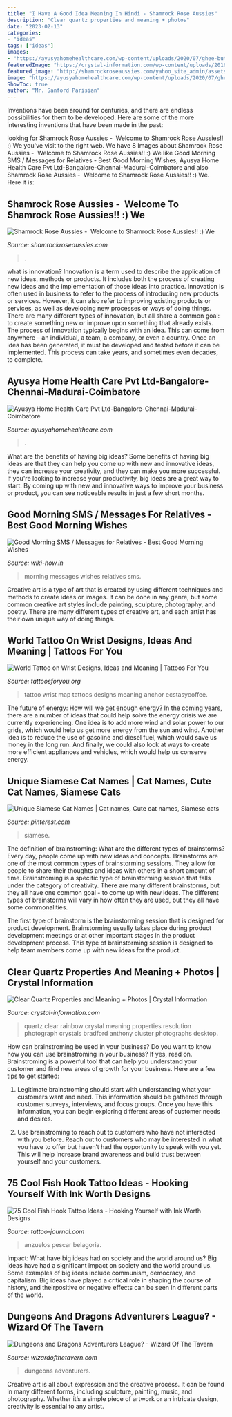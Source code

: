 ```yaml
---
title: "I Have A Good Idea Meaning In Hindi - Shamrock Rose Aussies"
description: "Clear quartz properties and meaning + photos"
date: "2023-02-13"
categories:
- "ideas"
tags: ["ideas"]
images:
- "https://ayusyahomehealthcare.com/wp-content/uploads/2020/07/ghee-butter-in-glass-jar-with-wooden-spoon-e1595913450622-300x200.jpg"
featuredImage: "https://crystal-information.com/wp-content/uploads/2016/05/clear-quartz-1920x1080-1.jpg"
featured_image: "http://shamrockroseaussies.com/yahoo_site_admin/assets/images/DSC_0131.262172613_std.JPG"
image: "https://ayusyahomehealthcare.com/wp-content/uploads/2020/07/ghee-butter-in-glass-jar-with-wooden-spoon-e1595913450622-300x200.jpg"
ShowToc: true
author: "Mr. Sanford Parisian"
---
```



Inventions have been around for centuries, and there are endless possibilities for them to be developed. Here are some of the more interesting inventions that have been made in the past:

	

		
looking for Shamrock Rose Aussies - ﻿﻿﻿ Welcome to Shamrock Rose Aussies!! :) We you've visit to the right web. We have 8 Images about Shamrock Rose Aussies - ﻿﻿﻿ Welcome to Shamrock Rose Aussies!! :) We like Good Morning SMS / Messages for Relatives - Best Good Morning Wishes, Ayusya Home Health Care Pvt Ltd-Bangalore-Chennai-Madurai-Coimbatore and also Shamrock Rose Aussies - ﻿﻿﻿ Welcome to Shamrock Rose Aussies!! :) We. Here it is:
		
    
## Shamrock Rose Aussies - ﻿﻿﻿ Welcome To Shamrock Rose Aussies!! :) We

<img loading=lazy src="http://shamrockroseaussies.com/yahoo_site_admin/assets/images/DSC_0131.262172613_std.JPG" onerror="this.onerror=null;this.src='https://tse2.mm.bing.net/th?id=OIP.FA26ASpfj6MQy1hfWiuc9wHaE-&amp;pid=15.1';" alt="Shamrock Rose Aussies - ﻿﻿﻿ Welcome to Shamrock Rose Aussies!! :) We">

_Source: shamrockroseaussies.com_

>. 

	

what is innovation?
Innovation is a term used to describe the application of new ideas, methods or products. It includes both the process of creating new ideas and the implementation of those ideas into practice. Innovation is often used in business to refer to the process of introducing new products or services. However, it can also refer to improving existing products or services, as well as developing new processes or ways of doing things.
There are many different types of innovation, but all share a common goal: to create something new or improve upon something that already exists. The process of innovation typically begins with an idea. This can come from anywhere – an individual, a team, a company, or even a country. Once an idea has been generated, it must be developed and tested before it can be implemented. This process can take years, and sometimes even decades, to complete.

    
## Ayusya Home Health Care Pvt Ltd-Bangalore-Chennai-Madurai-Coimbatore

<img loading=lazy src="https://ayusyahomehealthcare.com/wp-content/uploads/2020/07/ghee-butter-in-glass-jar-with-wooden-spoon-e1595913450622-300x200.jpg" onerror="this.onerror=null;this.src='https://tse3.mm.bing.net/th?id=OIP.W0Xu3Fs9uke5z92cVOMZ9QAAAA&amp;pid=15.1';" alt="Ayusya Home Health Care Pvt Ltd-Bangalore-Chennai-Madurai-Coimbatore">

_Source: ayusyahomehealthcare.com_

>. 

	

What are the benefits of having big ideas?
Some benefits of having big ideas are that they can help you come up with new and innovative ideas, they can increase your creativity, and they can make you more successful. If you're looking to increase your productivity, big ideas are a great way to start. By coming up with new and innovative ways to improve your business or product, you can see noticeable results in just a few short months.

    
## Good Morning SMS / Messages For Relatives - Best Good Morning Wishes

<img loading=lazy src="http://www.wiki-how.in/wp-content/uploads/2016/12/Good-morning-messages-for-relatives.jpg" onerror="this.onerror=null;this.src='https://tse4.mm.bing.net/th?id=OIP.G6d8karex3GEBYWe30rc3AHaEK&amp;pid=15.1';" alt="Good Morning SMS / Messages for Relatives - Best Good Morning Wishes">

_Source: wiki-how.in_

>morning messages wishes relatives sms. 

	

Creative art is a type of art that is created by using different techniques and methods to create ideas or images. It can be done in any genre, but some common creative art styles include painting, sculpture, photography, and poetry. There are many different types of creative art, and each artist has their own unique way of doing things.

    
## World Tattoo On Wrist Designs, Ideas And Meaning | Tattoos For You

<img loading=lazy src="https://www.tattoosforyou.org/wp-content/uploads/2018/01/World-Tattoo-Wrist.jpg" onerror="this.onerror=null;this.src='https://tse2.mm.bing.net/th?id=OIP.kmDj6c5p7hJ2d3ChSXJftQHaHa&amp;pid=15.1';" alt="World Tattoo on Wrist Designs, Ideas and Meaning | Tattoos For You">

_Source: tattoosforyou.org_

>tattoo wrist map tattoos designs meaning anchor ecstasycoffee. 

	

The future of energy: How will we get enough energy?
In the coming years, there are a number of ideas that could help solve the energy crisis we are currently experiencing. One idea is to add more wind and solar power to our grids, which would help us get more energy from the sun and wind. Another idea is to reduce the use of gasoline and diesel fuel, which would save us money in the long run. And finally, we could also look at ways to create more efficient appliances and vehicles, which would help us conserve energy.

    
## Unique Siamese Cat Names | Cat Names, Cute Cat Names, Siamese Cats

<img loading=lazy src="https://i.pinimg.com/736x/75/b9/12/75b912a4ef273f1ad0f8936e4290d9b2.jpg" onerror="this.onerror=null;this.src='https://tse4.mm.bing.net/th?id=OIP.F7fZyUiWZW5h7OeYzZS5fgHaLG&amp;pid=15.1';" alt="Unique Siamese Cat Names | Cat names, Cute cat names, Siamese cats">

_Source: pinterest.com_

>siamese. 

	

The definition of brainstroming: What are the different types of brainstorms?
Every day, people come up with new ideas and concepts. Brainstorms are one of the most common types of brainstorming sessions. They allow for people to share their thoughts and ideas with others in a short amount of time. Brainstroming is a specific type of brainstorming session that falls under the category of creativity. 
There are many different brainstorms, but they all have one common goal - to come up with new ideas. The different types of brainstorms will vary in how often they are used, but they all have some commonalities. 

The first type of brainstorm is the brainstorming session that is designed for product development. Brainstorming usually takes place during product development meetings or at other important stages in the product development process. This type of brainstorming session is designed to help team members come up with new ideas for the product.

    
## Clear Quartz Properties And Meaning + Photos | Crystal Information

<img loading=lazy src="https://crystal-information.com/wp-content/uploads/2016/05/clear-quartz-1920x1080-1.jpg" onerror="this.onerror=null;this.src='https://tse2.mm.bing.net/th?id=OIP.0X3weQ8O2zD86ekKs-ztOAHaEK&amp;pid=15.1';" alt="Clear Quartz Properties and Meaning + Photos | Crystal Information">

_Source: crystal-information.com_

>quartz clear rainbow crystal meaning properties resolution photograph crystals bradford anthony cluster photographs desktop. 

	

How can brainstroming be used in your business?
Do you want to know how you can use brainstroming in your business? If yes, read on. Brainstroming is a powerful tool that can help you understand your customer and find new areas of growth for your business. Here are a few tips to get started:
1. Legitimate brainstroming should start with understanding what your customers want and need. This information should be gathered through customer surveys, interviews, and focus groups. Once you have this information, you can begin exploring different areas of customer needs and desires.

2. Use brainstroming to reach out to customers who have not interacted with you before. Reach out to customers who may be interested in what you have to offer but haven’t had the opportunity to speak with you yet. This will help increase brand awareness and build trust between yourself and your customers.


    
## 75 Cool Fish Hook Tattoo Ideas - Hooking Yourself With Ink Worth Designs

<img loading=lazy src="https://tattoo-journal.com/wp-content/uploads/2016/08/Fish-Hook-Tattoo_-34.jpg" onerror="this.onerror=null;this.src='https://tse1.mm.bing.net/th?id=OIP.nd_hD_iobgjZMeN9LqUduwHaHa&amp;pid=15.1';" alt="75 Cool Fish Hook Tattoo Ideas - Hooking Yourself with Ink Worth Designs">

_Source: tattoo-journal.com_

>anzuelos pescar belagoria. 

	

Impact: What have big ideas had on society and the world around us?
Big ideas have had a significant impact on society and the world around us. Some examples of big ideas include communism, democracy, and capitalism. Big ideas have played a critical role in shaping the course of history, and theirpositive or negative effects can be seen in different parts of the world.

    
## Dungeons And Dragons Adventurers League? - Wizard Of The Tavern

<img loading=lazy src="https://wizardofthetavern.com/wp-content/uploads/2019/05/loot-box-768x432.jpg" onerror="this.onerror=null;this.src='https://tse4.mm.bing.net/th?id=OIP.o8OJxVa1Ay6GuqT-0fFHiQHaEK&amp;pid=15.1';" alt="Dungeons and Dragons Adventurers League? - Wizard Of The Tavern">

_Source: wizardofthetavern.com_

>dungeons adventurers. 

	

Creative art is all about expression and the creative process. It can be found in many different forms, including sculpture, painting, music, and photography. Whether it’s a simple piece of artwork or an intricate design, creativity is essential to any artist.

